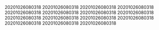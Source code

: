 20201026080318
20201026080318
20201026080318
20201026080318
20201026080318
20201026080318
20201026080318
20201026080318
20201026080318
20201026080318
20201026080318
20201026080318
20201026080318
20201026080318
20201026080318

